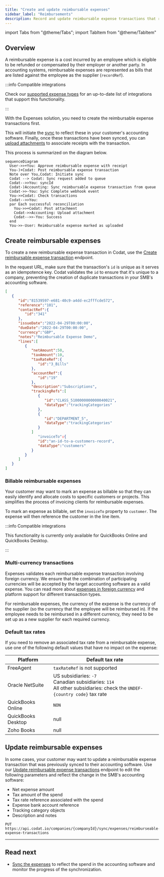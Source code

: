 ```yaml
---
title: "Create and update reimbursable expenses"
sidebar_label: "Reimbursements"
description: Record and update reimbursable expense transactions that represent your customers' repayable spend
---
```


import Tabs from "@theme/Tabs";
import TabItem from "@theme/TabItem"

## Overview

A reimbursable expense is a cost incurred by an employee which is eligible to be refunded or compensated by their employer or another party. In accounting systems, reimbursable expenses are represented as bills that are listed against the employee as the supplier (`recordRef`).

:::info Compatible integrations

Check our [supported expense types](/expenses/overview#supported-integrations) for an up-to-date list of integrations that support this functionality.

:::

With the Expenses solution, you need to create the reimbursable expense transactions first. 

This will initiate the [sync](/expenses/sync-process/syncing-expenses) to reflect these in your customer's accounting software. Finally, once these transactions have been synced, you can [upload attachments](/expenses/sync-process/uploading-receipts) to associate receipts with the transaction.

This process is summarized on the diagram below.

``` mermaid
sequenceDiagram
  User->>+You: Approve reimbursable expense with receipt
  You-)+Codat: Post reimbursable expense transaction
  Note over You,Codat: Initiate sync
  Codat --> Codat: Sync request added to queue
  Codat-->>You: syncId
  Codat-)Accounting: Sync reimbursable expense transaction from queue
  Codat->>-You: Sync Complete webhook event
  You->>Codat: Check transactions
  Codat-->>You: 
  par Each successful reconciliation
    You->>+Codat: Post attachment
    Codat->>Accounting: Upload attachment
    Codat-->>-You: Success
  end
  You->>-User: Reimbursable expense marked as uploaded
```

## Create reimbursable expenses

To create a new reimbursable expense transaction in Codat, use the [Create reimbursable expense transaction](/sync-for-expenses-api#/operations/create-reimbursable-expense-transaction) endpoint. 

In the request URL, make sure that the transaction's `id` is unique as it serves as an idempotence key. Codat validates the `id` to ensure that it's unique to a company, preventing the creation of duplicate transactions in your SMB's accounting software. 

```json title="Reimbursable expense request body"
[
   {
      "id":"81539597-e681-40c9-a4dd-ec2fffcde572",
      "reference":"101",
      "contactRef":{
         "id":"341"
      },
      "issueDate":"2022-04-29T00:00:00",
      "dueDate":"2022-04-29T00:00:00",
      "currency":"GBP",
      "notes":"Reimbursable Expense Demo",
      "lines":[
         {
            "netAmount":50,
            "taxAmount":10,
            "taxRateRef":{
               "id":"3_Bills"
            },
            "accountRef":{
               "id":"19"
            },
            "description":"Subscriptions",
            "trackingRefs":[
               {
                  "id":"CLASS_5100000000000040021",
                  "dataType":"trackingCategories"
               },
               {
                  "id":"DEPARTMENT_5",
                  "dataType":"trackingCategories"
               }
            ]
               "invoiceTo":{
               "id":"an-id-to-a-customers-record",
               "dataType":"customers"
            }
         }
      ]
   }
]
```

### Billable reimbursable expenses

Your customer may want to mark an expense as billable so that they can easily identify and allocate costs to specific customers or projects. This simplifies the process of invoicing clients for reimbursable expenses.

To mark an expense as billable, set the `invoiceTo` property to `customer`. The expense will then reference the customer in the line item.

:::info Compatible integrations

This functionality is currently only available for QuickBooks Online and QuickBooks Desktop. 

:::

### Multi-currency transactions

Expenses validates each reimbursable expense transaction involving foreign currency. We ensure that the combination of participating currencies will be accepted by the target accounting software as a valid expense. You can read more about [expenses in foreign currency](/expenses/fx-management) and platform support for different transaction types.

For reimbursable expenses, the currency of the expense is the currency of the supplier (so the currency that the employee will be reimbursed in). If the employee needs to be reimbursed in a different currency, they need to be set up as a new supplier for each required currency.

### Default tax rates

If you need to remove an associated tax rate from a reimbursable expense, use one of the following default values that have no impact on the expense:

| Platform          | Default tax rate                 |
|-------------------|----------------------------------|
| FreeAgent         | `taxRateRef` is not supported    |
| Oracle NetSuite   | US subsidiaries: `-7`<br/> Canadian subsidiaries: `114`<br/> All other subsidiaries: check the `UNDEF-{country code}` tax rate|
| QuickBooks Online | `NON`                            |
| QuickBooks Desktop| null                             |
| Zoho Books        | null                             |

## Update reimbursable expenses

In some cases, your customer may want to update a reimbursable expense transaction that was previously synced to their accounting software. Use our [Update reimbursable expense transactions](/sync-for-expenses-api#/operations/update-reimbursable-expense-transaction) endpoint to edit the following parameters and reflect the change in the SMB's accounting software: 

- Net expense amount 
- Tax amount of the spend
- Tax rate reference associated with the spend
- Expense bank account reference
- Tracking category objects
- Description and notes

```http title="Update an expense transaction"
PUT  https://api.codat.io/companies/{companyId}/sync/expenses/reimburseable-expense-transactions
```

---
## Read next

- [Sync the expenses](/expenses/sync-process/syncing-expenses) to reflect the spend in the accounting software and monitor the progress of the synchronization.

